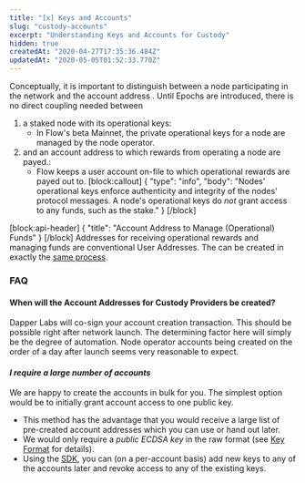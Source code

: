 ```yaml
---
title: "[x] Keys and Accounts"
slug: "custody-accounts"
excerpt: "Understanding Keys and Accounts for Custody"
hidden: true
createdAt: "2020-04-27T17:35:36.484Z"
updatedAt: "2020-05-05T01:52:33.770Z"
---
```

Conceptually, it is important to distinguish between a node participating in the network and the account address . Until Epochs are introduced, there is no direct coupling needed between
1. a staked node with its operational keys:
   -  In Flow's beta Mainnet, the private operational keys for a node are managed by the node operator. 
2. and an account address to which rewards from operating a node are payed.:
   -  Flow keeps a user account on-file to which operational rewards are payed out to. 
[block:callout]
{
  "type": "info",
  "body": "Nodes' operational keys enforce authenticity and integrity of the nodes' protocol messages. A node's operational keys do *not* grant access to any funds, such as the stake."
}
[/block]

[block:api-header]
{
  "title": "Account Address to Manage (Operational) Funds"
}
[/block]
Addresses for receiving operational rewards and managing funds are conventional User Addresses.  The can be created in exactly the [same process](account-creation).

### FAQ


#### When will the Account Addresses for Custody Providers be created?

Dapper Labs will co-sign your account creation transaction. This should be possible right after network launch.  The determining factor here will simply be the degree of automation.  Node operator accounts being created on the order of a day after launch seems very reasonable to expect.

#### *I require a large number of accounts*
We are happy to create the accounts in bulk for you. The simplest option would be to initially grant account access to one public key. 
* This method has the advantage that you would receive a large list of pre-created account addresses which you can use or hand out later. 
* We would only require a *public ECDSA key* in the raw format (see [Key Format](doc:account-creation) for details).
* Using the [SDK](https://github.com/onflow/flow-go-sdk/), you can (on a per-account basis) add new keys to any of the accounts later and revoke access to any of the existing keys.